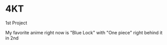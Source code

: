 # 4KT
1st Project

My favorite anime right now is "Blue Lock" with "One piece" right behind it in 2nd
